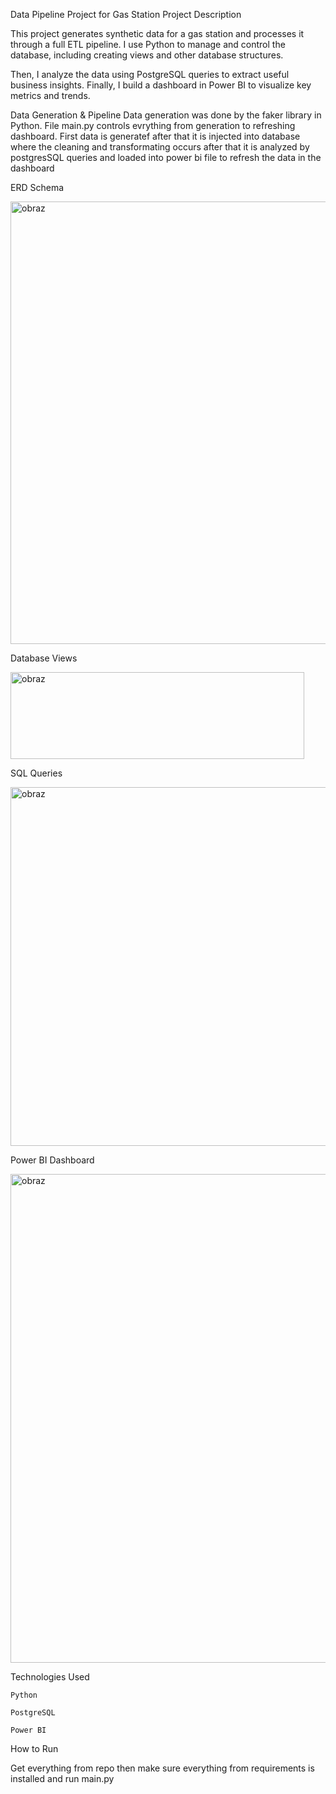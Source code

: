 Data Pipeline Project for Gas Station
Project Description

This project generates synthetic data for a gas station and processes it through a full ETL pipeline. I use Python to manage and control the database, including creating views and other database structures.

Then, I analyze the data using PostgreSQL queries to extract useful business insights. Finally, I build a dashboard in Power BI to visualize key metrics and trends.

Data Generation & Pipeline
Data generation was done by the faker library in Python. File main.py controls evrything from generation to refreshing dashboard. First data is generatef after that it is injected into database where the cleaning and transformating occurs after that it is analyzed
by postgresSQL queries and loaded into power bi file to refresh the data in the dashboard

ERD Schema

<img width="1548" height="708" alt="obraz" src="https://github.com/user-attachments/assets/626e3097-8e8d-41dd-be7e-3d19b55584fb" />

Database Views

<img width="470" height="139" alt="obraz" src="https://github.com/user-attachments/assets/f0e8956f-409e-4bae-91cd-44707466a27c" />

SQL Queries

<img width="826" height="574" alt="obraz" src="https://github.com/user-attachments/assets/8f4f373c-7a86-4924-8357-5decaa8f1810" />

Power BI Dashboard

<img width="1396" height="782" alt="obraz" src="https://github.com/user-attachments/assets/5b2b7ff5-1cb4-4312-af6d-e4675ba31493" />

Technologies Used

    Python

    PostgreSQL

    Power BI

How to Run

Get everything from repo then make sure everything from requirements is installed and run main.py 
